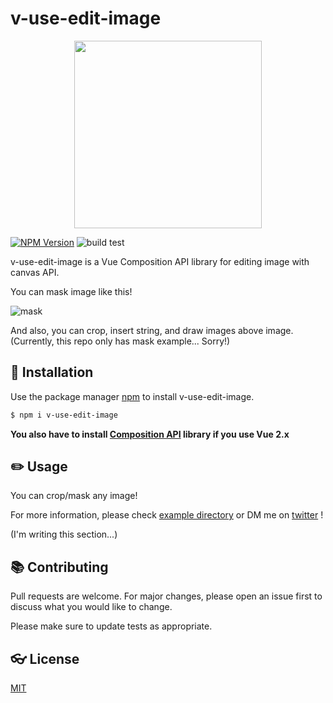 # v-use-edit-image

<p align="center">
<img src="https://user-images.githubusercontent.com/15419227/103265552-34feec80-49f1-11eb-8676-1cb6b73fb5cb.png" width="300"/><br>
</p>

<p>
<a href="https://www.npmjs.com/package/v-use-edit-image" target="__blank"><img alt="NPM Version" src="https://img.shields.io/npm/v/v-use-edit-image"/></a>
<img alt="build test" src="https://github.com/Spice-Z/v-use-edit-image/workflows/build%20test/badge.svg"/>
</p>

v-use-edit-image is a Vue Composition API library for editing image with canvas API.

You can mask image like this!

![mask](https://user-images.githubusercontent.com/15419227/101368325-58e77a80-38ea-11eb-9134-73ab861cc87e.gif)

And also, you can crop, insert string, and draw images above image.
(Currently, this repo only has mask example... Sorry!)

## 🚀 Installation

Use the package manager [npm](https://www.npmjs.com/package/v-use-edit-image) to install v-use-edit-image.

```bash
$ npm i v-use-edit-image
```

**You also have to install [Composition API](https://github.com/vuejs/composition-api) library if you use Vue 2.x**

## ✏️ Usage
You can crop/mask any image!

For more information, please check [example directory](https://github.com/Spice-Z/v-use-edit-image/tree/main/example) or DM me on [twitter](https://twitter.com/rabspice) !

(I'm writing this section...)

## 📚 Contributing
Pull requests are welcome. For major changes, please open an issue first to discuss what you would like to change.

Please make sure to update tests as appropriate.

## 👓 License
[MIT](https://choosealicense.com/licenses/mit/)
